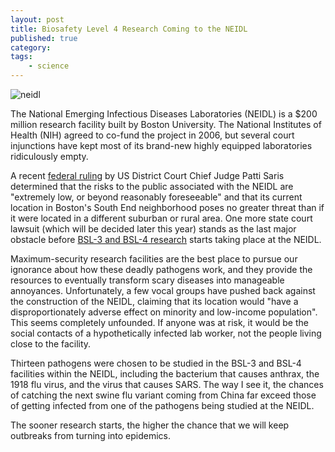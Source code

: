 ```yaml
---
layout: post
title: Biosafety Level 4 Research Coming to the NEIDL
published: true
category:
tags:
    - science
---
```


![neidl](http://www.bu.edu/today/files/2012/07/t_12-5378-BUILDINGS-008.jpg)

The National Emerging Infectious Diseases Laboratories (NEIDL) is a $200 million research facility built by Boston University. The National Institutes of Health (NIH) agreed to co-fund the project in 2006, but several court injunctions have kept most of its brand-new highly equipped laboratories ridiculously empty.

A recent [federal ruling](http://www.bu.edu/neidl/files/2013/10/Judge-Saris-Ruling.pdf) by US District Court Chief Judge Patti Saris determined that the risks to the public associated with the NEIDL are "extremely low, or beyond reasonably foreseeable" and that its current location in Boston's South End neighborhood poses no greater threat than if it were located in a different suburban or rural area. One more state court lawsuit (which will be decided later this year) stands as the last major obstacle before [BSL-3 and BSL-4 research](https://en.wikipedia.org/wiki/Biosafety_level) starts taking place at the NEIDL.

<!--excerpt-->

Maximum-security research facilities are the best place to pursue our ignorance about how these deadly pathogens work, and they provide the resources to eventually transform scary diseases into manageable annoyances. Unfortunately, a few vocal groups have pushed back against the construction of the NEIDL, claiming that its location would "have a disproportionately adverse effect on minority and low-income population". This seems completely unfounded. If anyone was at risk, it would be the social contacts of a hypothetically infected lab worker, not the people living close to the facility.

Thirteen pathogens were chosen to be studied in the BSL-3 and BSL-4 facilities within the NEIDL, including the bacterium that causes anthrax, the 1918 flu virus, and the virus that causes SARS. The way I see it, the chances of catching the next swine flu variant coming from China far exceed those of getting infected from one of the pathogens being studied at the NEIDL.

The sooner research starts, the higher the chance that we will keep outbreaks from turning into epidemics.
